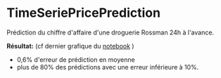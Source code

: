# TimeSeriePricePrediction

Prédiction du chiffre d'affaire d'une droguerie Rossman 24h à l'avance.

**Résultat:** (cf dernier grafique du [notebook](https://colab.research.google.com/github/NandyBa/TimeSeriePricePrediction/blob/master/SalesPrediction.ipynb) ) 
  - 0,6% d'erreur de prédiction en moyenne
  - plus de 80% des prédictions avec une erreur inférieure à 10%.
